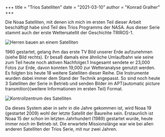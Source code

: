 +++
title = "Trios Satelliten"
date = "2021-03-10"
author = "Konrad Gralher"
+++

Die Noaa Satelliten, mit denen ich mich im
ersten Teil dieser Arbeit beschäftigt habe
sind Teil des Trios Programms der NASA. Aus
dieser Serie stammt auch der erste Wettersatellit der Geschichte TRIROS-1.

![Herren bauen an einem Satelliten](/wettersat/images/338885main_tiros-full.jpg)

1960 gestartet, gelang
ihm das erste TV Bild unserer Erde
aufzunehmen (siehe Bild rechts). Er
besaß damals eine ähnliche Umlaufbahn wie seine zum Teil heute noch
aktiven Nachfolger.1 Insgesamt sendete er 23,000 Fotos zur Erde, davon
konnten
19,000 zur
Wetteranalyse genutzt werden.
Es folgten bis heute
18 weitere Satelliten
dieser Reihe. Die Instrumente wurden dabei
immer dem Stand der
Technik angepasst. So
sind noch heute 3 Satelliten der Serie in Betrieb und senden Bilder
im APT(automatic picture transmition)(weitere
Informationen im ersten Teil) Format. 

![Kontrollzentrum des Satelliten](/wettersat/images/g-64-511.jpg)

Da dieses System aber in sehr in die Jahre gekommen ist, wird Noaa 19 (gestartet 2009) wohl der
letzte Satellit der Baureihe sein. Erstaunlich
ist Noaa 15 der schon im letzten Jahrhundert
(1989) gestartet wurde, heute immer noch
im Betrieb ist. Die erwartete Missionslänge
war wie bei allen anderen Satelliten der Trios
Serie, mit nur zwei Jahren.